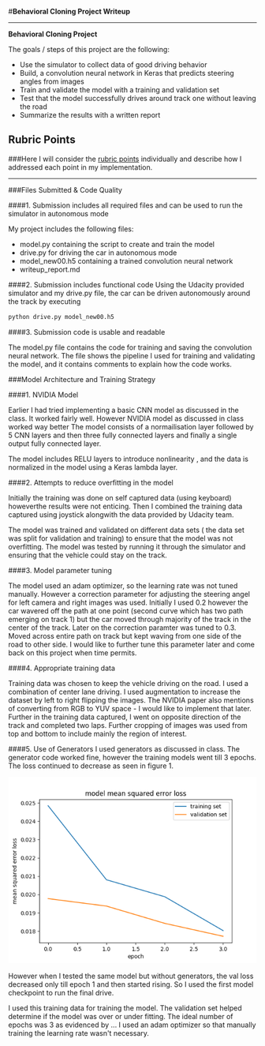 #**Behavioral Cloning Project Writeup** 


---

**Behavioral Cloning Project**

The goals / steps of this project are the following:
* Use the simulator to collect data of good driving behavior
* Build, a convolution neural network in Keras that predicts steering angles from images
* Train and validate the model with a training and validation set
* Test that the model successfully drives around track one without leaving the road
* Summarize the results with a written report


[//]: # (Image References)

[image1]: ./examples/placeholder.png "Model Visualization"
[image2]: ./examples/placeholder.png "Grayscaling"
[image3]: ./examples/placeholder_small.png "Recovery Image"
[image4]: ./examples/placeholder_small.png "Recovery Image"
[image5]: ./examples/placeholder_small.png "Recovery Image"
[image6]: ./examples/placeholder_small.png "Normal Image"
[image7]: ./examples/placeholder_small.png "Flipped Image"

## Rubric Points
###Here I will consider the [rubric points](https://review.udacity.com/#!/rubrics/432/view) individually and describe how I addressed each point in my implementation.  

---
###Files Submitted & Code Quality

####1. Submission includes all required files and can be used to run the simulator in autonomous mode

My project includes the following files:
* model.py containing the script to create and train the model
* drive.py for driving the car in autonomous mode
* model_new00.h5 containing a trained convolution neural network 
* writeup_report.md

####2. Submission includes functional code
Using the Udacity provided simulator and my drive.py file, the car can be driven autonomously around the track by executing 
```sh
python drive.py model_new00.h5
```

####3. Submission code is usable and readable

The model.py file contains the code for training and saving the convolution neural network. The file shows the pipeline I used for training and validating the model, and it contains comments to explain how the code works.

###Model Architecture and Training Strategy

####1. NVIDIA Model 

Earlier I had tried implementing a basic CNN model as discussed in the class. It worked fairly well. However NVIDIA model as discussed in class worked way better
The model consists of a normailisation layer followed by 5 CNN layers and then three fully connected layers and finally a single output fully connected layer. 

The model includes RELU layers to introduce nonlinearity , and the data is normalized in the model using a Keras lambda layer. 

####2. Attempts to reduce overfitting in the model

Initially the training was done on self captured data (using keyboard) howeverthe results were not enticing. Then I combined the training data captured using joystick alongwith the data provided by Udacity team. 

The model was trained and validated on different data sets ( the data set was split for validation and training) to ensure that the model was not overfitting. The model was tested by running it through the simulator and ensuring that the vehicle could stay on the track.

####3. Model parameter tuning

The model used an adam optimizer, so the learning rate was not tuned manually. However a correction parameter for adjusting the steering angel for left camera and right images was used. Initially I used 0.2 however the car wavered off the path at one point (second curve which has two path emerging on track 1) but the car moved through majority of the track in the center of the track. 
Later on the correction paramter was tuned to 0.3. Moved across entire path on track but kept waving from one side of the road to other side. I would like to further tune this parameter later and come back on this project when time permits. 

####4. Appropriate training data

Training data was chosen to keep the vehicle driving on the road. I used a combination of center lane driving. I used augmentation to increase the dataset by left to right flipping the images. The NVIDIA paper also mentions of converting from RGB to YUV space - I would like to implement that later. 
Further in the training data captured, I went on opposite direction of the track and completed two laps.
Further cropping of images was used from top and bottom to include mainly the region of interest. 

####5. Use of Generators
I used generators as discussed in class. The generator code worked fine, however the training models went till 3 epochs. The loss continued to decrease as seen in figure 1. 

![alt text](https://github.com/disisid/CarND-Behavioral-Cloning-P3/blob/master/Figure_1.png "Figure 1 MSE vs Epochs")

However when I tested the same model but without generators, the val loss decreased only till epoch 1 and then started rising. So I used the first model checkpoint to run the final drive. 

I used this training data for training the model. The validation set helped determine if the model was over or under fitting. The ideal number of epochs was 3 as evidenced by ... I used an adam optimizer so that manually training the learning rate wasn't necessary.
